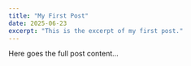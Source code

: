 ```yaml
---
title: "My First Post"
date: 2025-06-23
excerpt: "This is the excerpt of my first post."
---
```


Here goes the full post content...
